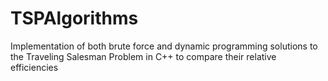# TSPAlgorithms
Implementation of both brute force and dynamic programming solutions to the Traveling Salesman Problem in C++ to compare their relative efficiencies

